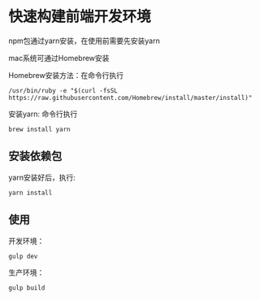 # 快速构建前端开发环境

npm包通过yarn安装，在使用前需要先安装yarn

mac系统可通过Homebrew安装

Homebrew安装方法：在命令行执行 
```
/usr/bin/ruby -e "$(curl -fsSL https://raw.githubusercontent.com/Homebrew/install/master/install)"
```

安装yarn: 命令行执行
```
brew install yarn
```

## 安装依赖包
yarn安装好后，执行: 
```
yarn install
```

## 使用

开发环境：
```
gulp dev
```
生产环境：
```
gulp build
```

